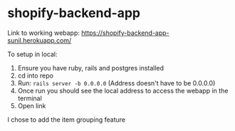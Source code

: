 # shopify-backend-app

Link to working webapp: https://shopify-backend-app-sunil.herokuapp.com/

To setup in local:
 1. Ensure you have ruby, rails and postgres installed
 2. cd into repo
 3. Run: ```rails server -b 0.0.0.0``` (Address doesn't have to be 0.0.0.0)
 4. Once run you should see the local address to access the webapp in the terminal
 5. Open link
 
 
 I chose to add the item grouping feature

